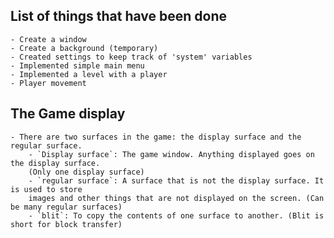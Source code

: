 ## List of things that have been done
    - Create a window
    - Create a background (temporary)
    - Created settings to keep track of 'system' variables
    - Implemented simple main menu
    - Implemented a level with a player
    - Player movement
    




## The Game display
    - There are two surfaces in the game: the display surface and the regular surface.
        - `Display surface`: The game window. Anything displayed goes on the display surface. 
        (Only one display surface)
        - `regular surface`: A surface that is not the display surface. It is used to store 
        images and other things that are not displayed on the screen. (Can be many regular surfaces)
        - `blit`: To copy the contents of one surface to another. (Blit is short for block transfer)
